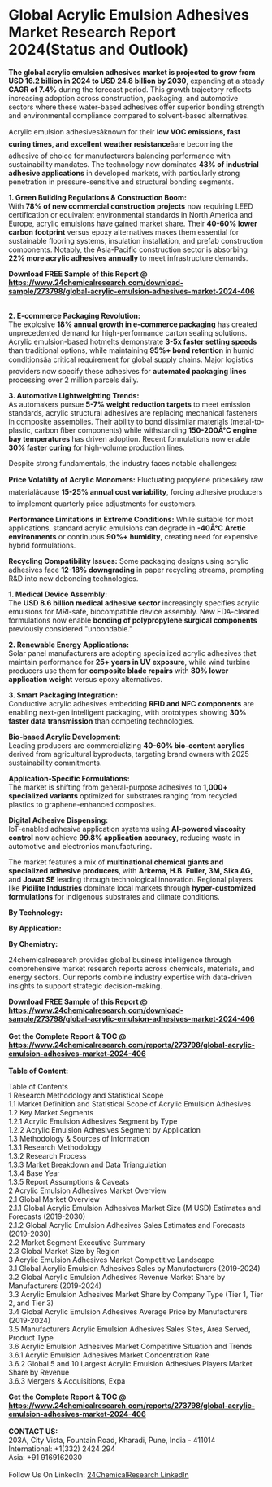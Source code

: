<h1>Global Acrylic Emulsion Adhesives Market Research Report 2024(Status and Outlook)</h1><p><strong>The global acrylic emulsion adhesives market is projected to grow from USD 16.2 billion in 2024 to USD 24.8 billion by 2030</strong>, expanding at a steady <strong>CAGR of 7.4%</strong> during the forecast period. This growth trajectory reflects increasing adoption across construction, packaging, and automotive sectors where these water-based adhesives offer superior bonding strength and environmental compliance compared to solvent-based alternatives.</p><p>Acrylic emulsion adhesivesâknown for their <strong>low VOC emissions, fast curing times, and excellent weather resistance</strong>âare becoming the adhesive of choice for manufacturers balancing performance with sustainability mandates. The technology now dominates <strong>43% of industrial adhesive applications</strong> in developed markets, with particularly strong penetration in pressure-sensitive and structural bonding segments.</p><p><strong>1. Green Building Regulations &amp; Construction Boom:</strong><br>
With <strong>78% of new commercial construction projects</strong> now requiring LEED certification or equivalent environmental standards in North America and Europe, acrylic emulsions have gained market share. Their <strong>40-60% lower carbon footprint</strong> versus epoxy alternatives makes them essential for sustainable flooring systems, insulation installation, and prefab construction components. Notably, the Asia-Pacific construction sector is absorbing <strong>22% more acrylic adhesives annually</strong> to meet infrastructure demands.</p><div><b>Download FREE Sample of this Report @ 
            <a href="https://www.24chemicalresearch.com/download-sample/273798/global-acrylic-emulsion-adhesives-market-2024-406">
            https://www.24chemicalresearch.com/download-sample/273798/global-acrylic-emulsion-adhesives-market-2024-406</a></b></div><br><p><strong>2. E-commerce Packaging Revolution:</strong><br>
The explosive <strong>18% annual growth in e-commerce packaging</strong> has created unprecedented demand for high-performance carton sealing solutions. Acrylic emulsion-based hotmelts demonstrate <strong>3-5x faster setting speeds</strong> than traditional options, while maintaining <strong>95%+ bond retention</strong> in humid conditionsâa critical requirement for global supply chains. Major logistics providers now specify these adhesives for <strong>automated packaging lines</strong> processing over 2 million parcels daily.</p><p><strong>3. Automotive Lightweighting Trends:</strong><br>
As automakers pursue <strong>5-7% weight reduction targets</strong> to meet emission standards, acrylic structural adhesives are replacing mechanical fasteners in composite assemblies. Their ability to bond dissimilar materials (metal-to-plastic, carbon fiber components) while withstanding <strong>150-200Â°C engine bay temperatures</strong> has driven adoption. Recent formulations now enable <strong>30% faster curing</strong> for high-volume production lines.</p><p>Despite strong fundamentals, the industry faces notable challenges:</p><p><strong>Price Volatility of Acrylic Monomers:</strong> Fluctuating propylene pricesâkey raw materialâcause <strong>15-25% annual cost variability</strong>, forcing adhesive producers to implement quarterly price adjustments for customers.</p><p><strong>Performance Limitations in Extreme Conditions:</strong> While suitable for most applications, standard acrylic emulsions can degrade in <strong>-40Â°C Arctic environments</strong> or continuous <strong>90%+ humidity</strong>, creating need for expensive hybrid formulations.</p><p><strong>Recycling Compatibility Issues:</strong> Some packaging designs using acrylic adhesives face <strong>12-18% downgrading</strong> in paper recycling streams, prompting R&amp;D into new debonding technologies.</p><p><strong>1. Medical Device Assembly:</strong><br>
The <strong>USD 8.6 billion medical adhesive sector</strong> increasingly specifies acrylic emulsions for MRI-safe, biocompatible device assembly. New FDA-cleared formulations now enable <strong>bonding of polypropylene surgical components</strong> previously considered "unbondable."</p><p><strong>2. Renewable Energy Applications:</strong><br>
Solar panel manufacturers are adopting specialized acrylic adhesives that maintain performance for <strong>25+ years in UV exposure</strong>, while wind turbine producers use them for <strong>composite blade repairs</strong> with <strong>80% lower application weight</strong> versus epoxy alternatives.</p><p><strong>3. Smart Packaging Integration:</strong><br>
Conductive acrylic adhesives embedding <strong>RFID and NFC components</strong> are enabling next-gen intelligent packaging, with prototypes showing <strong>30% faster data transmission</strong> than competing technologies.</p><p><strong>Bio-based Acrylic Development:</strong><br>
    Leading producers are commercializing <strong>40-60% bio-content acrylics</strong> derived from agricultural byproducts, targeting brand owners with 2025 sustainability commitments.</p><p><strong>Application-Specific Formulations:</strong><br>
    The market is shifting from general-purpose adhesives to <strong>1,000+ specialized variants</strong> optimized for substrates ranging from recycled plastics to graphene-enhanced composites.</p><p><strong>Digital Adhesive Dispensing:</strong><br>
    IoT-enabled adhesive application systems using <strong>AI-powered viscosity control</strong> now achieve <strong>99.8% application accuracy</strong>, reducing waste in automotive and electronics manufacturing.</p><p>The market features a mix of <strong>multinational chemical giants and specialized adhesive producers</strong>, with <strong>Arkema, H.B. Fuller, 3M, Sika AG</strong>, and <strong>Jowat SE</strong> leading through technological innovation. Regional players like <strong>Pidilite Industries</strong> dominate local markets through <strong>hyper-customized formulations</strong> for indigenous substrates and climate conditions.</p><p><strong>By Technology:</strong>
        </p><p><strong>By Application:</strong>
        </p><p><strong>By Chemistry:</strong>
        </p><p>24chemicalresearch provides global business intelligence through comprehensive market research reports across chemicals, materials, and energy sectors. Our reports combine industry expertise with data-driven insights to support strategic decision-making.</p><div><b>Download FREE Sample of this Report @ 
            <a href="https://www.24chemicalresearch.com/download-sample/273798/global-acrylic-emulsion-adhesives-market-2024-406">
            https://www.24chemicalresearch.com/download-sample/273798/global-acrylic-emulsion-adhesives-market-2024-406</a></b></div><br><div><b>Get the Complete Report & TOC @ 
            <a href="https://www.24chemicalresearch.com/reports/273798/global-acrylic-emulsion-adhesives-market-2024-406">
            https://www.24chemicalresearch.com/reports/273798/global-acrylic-emulsion-adhesives-market-2024-406</a></b></div><br>
            <b>Table of Content:</b><p>Table of Contents<br />
1 Research Methodology and Statistical Scope<br />
1.1 Market Definition and Statistical Scope of Acrylic Emulsion Adhesives<br />
1.2 Key Market Segments<br />
1.2.1 Acrylic Emulsion Adhesives Segment by Type<br />
1.2.2 Acrylic Emulsion Adhesives Segment by Application<br />
1.3 Methodology & Sources of Information<br />
1.3.1 Research Methodology<br />
1.3.2 Research Process<br />
1.3.3 Market Breakdown and Data Triangulation<br />
1.3.4 Base Year<br />
1.3.5 Report Assumptions & Caveats<br />
2 Acrylic Emulsion Adhesives Market Overview<br />
2.1 Global Market Overview<br />
2.1.1 Global Acrylic Emulsion Adhesives Market Size (M USD) Estimates and Forecasts (2019-2030)<br />
2.1.2 Global Acrylic Emulsion Adhesives Sales Estimates and Forecasts (2019-2030)<br />
2.2 Market Segment Executive Summary<br />
2.3 Global Market Size by Region<br />
3 Acrylic Emulsion Adhesives Market Competitive Landscape<br />
3.1 Global Acrylic Emulsion Adhesives Sales by Manufacturers (2019-2024)<br />
3.2 Global Acrylic Emulsion Adhesives Revenue Market Share by Manufacturers (2019-2024)<br />
3.3 Acrylic Emulsion Adhesives Market Share by Company Type (Tier 1, Tier 2, and Tier 3)<br />
3.4 Global Acrylic Emulsion Adhesives Average Price by Manufacturers (2019-2024)<br />
3.5 Manufacturers Acrylic Emulsion Adhesives Sales Sites, Area Served, Product Type<br />
3.6 Acrylic Emulsion Adhesives Market Competitive Situation and Trends<br />
3.6.1 Acrylic Emulsion Adhesives Market Concentration Rate<br />
3.6.2 Global 5 and 10 Largest Acrylic Emulsion Adhesives Players Market Share by Revenue<br />
3.6.3 Mergers & Acquisitions, Expa</p><div><b>Get the Complete Report & TOC @ 
            <a href="https://www.24chemicalresearch.com/reports/273798/global-acrylic-emulsion-adhesives-market-2024-406">
            https://www.24chemicalresearch.com/reports/273798/global-acrylic-emulsion-adhesives-market-2024-406</a></b></div><br><b>CONTACT US:</b><br>
            203A, City Vista, Fountain Road, Kharadi, Pune, India - 411014<br>
            International: +1(332) 2424 294<br>
            Asia: +91 9169162030 <br><br>
            Follow Us On LinkedIn: <a href="https://www.linkedin.com/company/24chemicalresearch/">24ChemicalResearch LinkedIn</a>